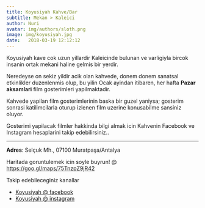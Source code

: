 ```yaml
---
title: Koyusiyah Kahve/Bar
subtitle: Mekan > Kaleici
author: Nuri
avatar: img/authors/sloth.png
image: img/koyusiyah.jpg
date:   2018-03-19 12:12:12
---
```


Koyusiyah kave cok uzun yillardir Kaleicinde bulunan ve varligiyla bircok insanin ortak mekani haline gelmis bir yerdir. 

Neredeyse on sekiz yildir acik olan kahvede, donem donem sanatsal etkinlikler duzenlenmis olup, bu yilin Ocak ayindan itibaren, her hafta **Pazar aksamlari** film gosterimleri yapilmaktadir. 

Kahvede yapilan film gosterimlerinin baska bir guzel yaniysa; gosterim sonrasi katilimcilarla oturup izlenen film uzerine konusabilme sansiniz oluyor. 

Gosterimi yapilacak filmler hakkinda bilgi almak icin Kahvenin Facebook ve Instagram hesaplarini takip edebilirsiniz.. 


----

**Adres**: Selçuk Mh., 07100 Muratpaşa/Antalya

Haritada goruntulemek icin soyle buyrun! @ https://goo.gl/maps/75TnzpZ9jR42

Takip edebileceginiz kanallar
- [Koyusiyah @ facebook](https://www.facebook.com/koyusiyahcafe/) 
- [Koyusiyah @ instagram](https://www.instagram.com/koyusiyahkafe07/)
